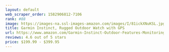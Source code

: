 ```yaml
---
layout: default 
﻿web_scraper_order: 1582906812-7106
rank: #88
image: https://images-na.ssl-images-amazon.com/images/I/81ickXNuKSL.jpg
title: Garmin Instinct, Rugged Outdoor Watch with GPS
url: https://www.amazon.com/Garmin-Instinct-Outdoor-Features-Monitoring/dp/B07H58KMLB/ref=zg_mw_sporting-goods_88?_encoding=UTF8&psc=1&refRID=5CP7JJH669Q653S4FQ41
reviews: 4.6 out of 5 stars
price: $199.99 - $399.95
---
```

